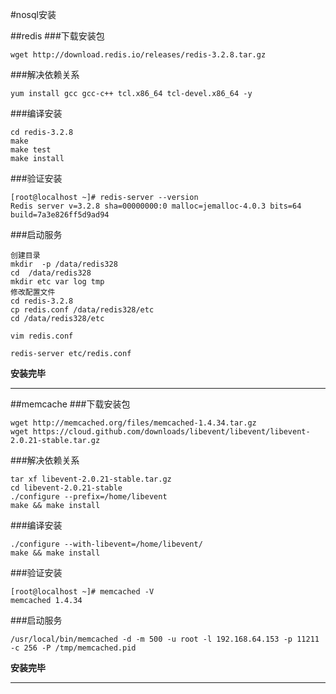#nosql安装

##redis
###下载安装包
```
wget http://download.redis.io/releases/redis-3.2.8.tar.gz
```
###解决依赖关系
```
yum install gcc gcc-c++ tcl.x86_64 tcl-devel.x86_64 -y
```
###编译安装
```
cd redis-3.2.8
make
make test
make install
```
###验证安装
```
[root@localhost ~]# redis-server --version
Redis server v=3.2.8 sha=00000000:0 malloc=jemalloc-4.0.3 bits=64 build=7a3e826ff5d9ad94
```
###启动服务
```
创建目录
mkdir  -p /data/redis328
cd  /data/redis328
mkdir etc var log tmp
修改配置文件
cd redis-3.2.8
cp redis.conf /data/redis328/etc
cd /data/redis328/etc

vim redis.conf

redis-server etc/redis.conf
```

**安装完毕**

***
##memcache
###下载安装包
```
wget http://memcached.org/files/memcached-1.4.34.tar.gz
wget https://cloud.github.com/downloads/libevent/libevent/libevent-2.0.21-stable.tar.gz
```
###解决依赖关系
```
tar xf libevent-2.0.21-stable.tar.gz
cd libevent-2.0.21-stable
./configure --prefix=/home/libevent
make && make install
```
###编译安装
```
./configure --with-libevent=/home/libevent/
make && make install
```
###验证安装
```
[root@localhost ~]# memcached -V
memcached 1.4.34
```
###启动服务
```
/usr/local/bin/memcached -d -m 500 -u root -l 192.168.64.153 -p 11211 -c 256 -P /tmp/memcached.pid
```
**安装完毕**
***